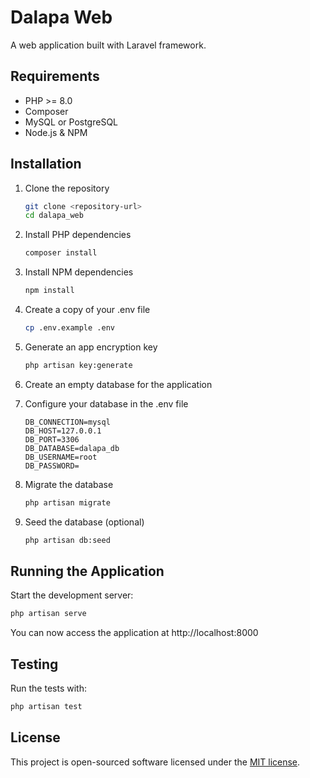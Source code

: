 # Dalapa Web

A web application built with Laravel framework.

## Requirements

- PHP >= 8.0
- Composer
- MySQL or PostgreSQL
- Node.js & NPM

## Installation

1. Clone the repository
    ```bash
    git clone <repository-url>
    cd dalapa_web
    ```

2. Install PHP dependencies
    ```bash
    composer install
    ```

3. Install NPM dependencies
    ```bash
    npm install
    ```

4. Create a copy of your .env file
    ```bash
    cp .env.example .env
    ```

5. Generate an app encryption key
    ```bash
    php artisan key:generate
    ```

6. Create an empty database for the application

7. Configure your database in the .env file
    ```
    DB_CONNECTION=mysql
    DB_HOST=127.0.0.1
    DB_PORT=3306
    DB_DATABASE=dalapa_db
    DB_USERNAME=root
    DB_PASSWORD=
    ```

8. Migrate the database
    ```bash
    php artisan migrate
    ```

9. Seed the database (optional)
    ```bash
    php artisan db:seed
    ```

## Running the Application

Start the development server:

```bash
php artisan serve
```

You can now access the application at http://localhost:8000

## Testing

Run the tests with:

```bash
php artisan test
```

## License

This project is open-sourced software licensed under the [MIT license](https://opensource.org/licenses/MIT).